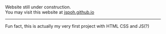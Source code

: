 Website still under construction.<br>
You may visit this website at <a href="https://jspoh.github.io">jspoh.github.io</a><br>
<hr>
Fun fact, this is actually my very first project with HTML CSS and JS(?)
